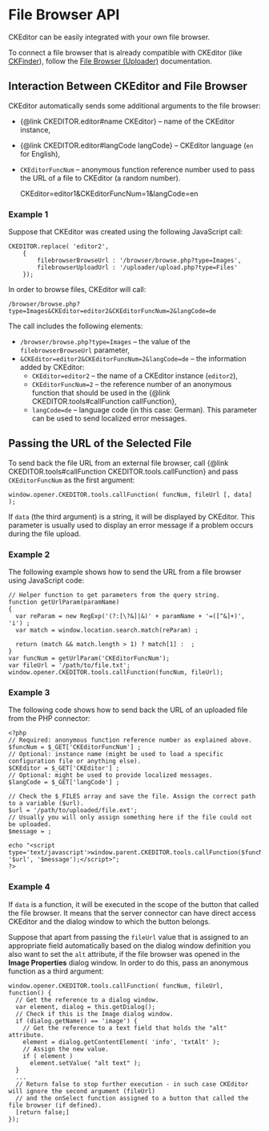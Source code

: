 # File Browser API

CKEditor can be easily integrated with your own file browser.

To connect a file browser that is already compatible with CKEditor (like
[CKFinder](http://ckfinder.com)), follow the [File Browser (Uploader)](#!/guide/dev_file_browse_upload)
documentation.

Interaction Between CKEditor and File Browser
---------------------------------------------

CKEditor automatically sends some additional arguments to the file
browser:

-   {@link CKEDITOR.editor#name CKEditor} – name of the CKEditor instance,
-   {@link CKEDITOR.editor#langCode langCode} – CKEditor language (`en` for English),
-   `CKEditorFuncNum` – anonymous function reference number used to pass the URL of
a file to CKEditor (a random number).

    CKEditor=editor1&CKEditorFuncNum=1&langCode=en

### Example 1

Suppose that CKEditor was created using the following JavaScript call:

    CKEDITOR.replace( 'editor2',
        {
            filebrowserBrowseUrl : '/browser/browse.php?type=Images',
            filebrowserUploadUrl : '/uploader/upload.php?type=Files'
        });

In order to browse files, CKEditor will call:

    /browser/browse.php?type=Images&CKEditor=editor2&CKEditorFuncNum=2&langCode=de

The call includes the following elements:

-   `/browser/browse.php?type=Images` – the value of the
    `filebrowserBrowseUrl` parameter,
-   `&CKEditor=editor2&CKEditorFuncNum=2&langCode=de` – the information
    added by CKEditor:
    -   `CKEditor=editor2` – the name of a CKEditor instance
        (`editor2`),
    -   `CKEditorFuncNum=2` – the reference number of an anonymous
        function that should be used in the
        {@link CKEDITOR.tools#callFunction callFunction},
    -   `langCode=de` – language code (in this case: German). This
        parameter can be used to send localized error messages.

Passing the URL of the Selected File
------------------------------------

To send back the file URL from an external file browser, call
{@link CKEDITOR.tools#callFunction CKEDITOR.tools.callFunction} and pass `CKEditorFuncNum` as the first
argument:

    window.opener.CKEDITOR.tools.callFunction( funcNum, fileUrl [, data] );

If `data` (the third argument) is a string, it will be displayed by
CKEditor. This parameter is usually used to display an error message if
a problem occurs during the file upload.

### Example 2

The following example shows how to send the URL from a file browser
using JavaScript code:

    // Helper function to get parameters from the query string.
    function getUrlParam(paramName)
    {
      var reParam = new RegExp('(?:[\?&]|&)' + paramName + '=([^&]+)', 'i') ;
      var match = window.location.search.match(reParam) ;

      return (match && match.length > 1) ? match[1] :  ;
    }
    var funcNum = getUrlParam('CKEditorFuncNum');
    var fileUrl = '/path/to/file.txt';
    window.opener.CKEDITOR.tools.callFunction(funcNum, fileUrl);

### Example 3

The following code shows how to send back the URL of an uploaded file
from the PHP connector:

    <?php
    // Required: anonymous function reference number as explained above.
    $funcNum = $_GET['CKEditorFuncNum'] ;
    // Optional: instance name (might be used to load a specific configuration file or anything else).
    $CKEditor = $_GET['CKEditor'] ;
    // Optional: might be used to provide localized messages.
    $langCode = $_GET['langCode'] ;

    // Check the $_FILES array and save the file. Assign the correct path to a variable ($url).
    $url = '/path/to/uploaded/file.ext';
    // Usually you will only assign something here if the file could not be uploaded.
    $message = ;

    echo "<script type='text/javascript'>window.parent.CKEDITOR.tools.callFunction($funcNum, '$url', '$message');</script>";
    ?>

### Example 4

If `data` is a function, it will be executed in the scope of the button
that called the file browser. It means that the server connector can
have direct access CKEditor and the dialog window to which the button
belongs.

Suppose that apart from passing the `fileUrl` value that is assigned to
an appropriate field automatically based on the dialog window definition
you also want to set the `alt` attribute, if the file browser was opened
in the **Image Properties** dialog window. In order to do this, pass an
anonymous function as a third argument:

    window.opener.CKEDITOR.tools.callFunction( funcNum, fileUrl, function() {
      // Get the reference to a dialog window.
      var element, dialog = this.getDialog();
      // Check if this is the Image dialog window.
      if (dialog.getName() == 'image') {
        // Get the reference to a text field that holds the "alt" attribute.
        element = dialog.getContentElement( 'info', 'txtAlt' );
        // Assign the new value.
        if ( element )
          element.setValue( "alt text" );
      }
      ...
      // Return false to stop further execution - in such case CKEditor will ignore the second argument (fileUrl)
      // and the onSelect function assigned to a button that called the file browser (if defined).
      [return false;]
    });

